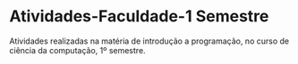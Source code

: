 # Atividades-Faculdade-1 Semestre
Atividades realizadas na matéria de introdução a programação, no curso de ciência da computação, 1º semestre.
